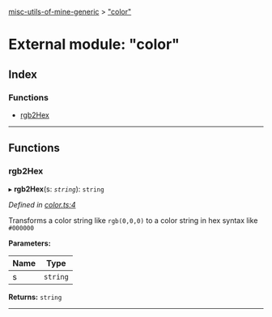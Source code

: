 [misc-utils-of-mine-generic](../README.md) > ["color"](../modules/_color_.md)

# External module: "color"

## Index

### Functions

* [rgb2Hex](_color_.md#rgb2hex)

---

## Functions

<a id="rgb2hex"></a>

###  rgb2Hex

▸ **rgb2Hex**(s: *`string`*): `string`

*Defined in [color.ts:4](https://github.com/cancerberoSgx/misc-utils-of-mine/blob/1dd402e/misc-utils-of-mine-generic/src/color.ts#L4)*

Transforms a color string like `rgb(0,0,0)` to a color string in hex syntax like `#000000`

**Parameters:**

| Name | Type |
| ------ | ------ |
| s | `string` |

**Returns:** `string`

___

